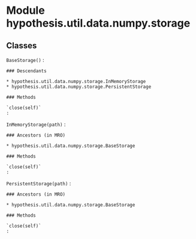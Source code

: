 Module hypothesis.util.data.numpy.storage
=========================================

Classes
-------

`BaseStorage()`
:   

    ### Descendants

    * hypothesis.util.data.numpy.storage.InMemoryStorage
    * hypothesis.util.data.numpy.storage.PersistentStorage

    ### Methods

    `close(self)`
    :

`InMemoryStorage(path)`
:   

    ### Ancestors (in MRO)

    * hypothesis.util.data.numpy.storage.BaseStorage

    ### Methods

    `close(self)`
    :

`PersistentStorage(path)`
:   

    ### Ancestors (in MRO)

    * hypothesis.util.data.numpy.storage.BaseStorage

    ### Methods

    `close(self)`
    :